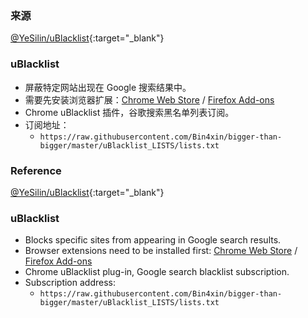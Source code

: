 ### 来源

[@YeSilin/uBlacklist](https://github.com/YeSilin/uBlacklist){:target="_blank"}

### uBlacklist
- 屏蔽特定网站出现在 Google 搜索结果中。
- 需要先安装浏览器扩展：[Chrome Web Store](https://chrome.google.com/webstore/detail/ublacklist/pncfbmialoiaghdehhbnbhkkgmjanfhe) / [Firefox Add-ons](https://addons.mozilla.org/en-US/firefox/addon/ublacklist/)
- Chrome uBlacklist 插件，谷歌搜索黑名单列表订阅。
- 订阅地址：
  - `https://raw.githubusercontent.com/Bin4xin/bigger-than-bigger/master/uBlacklist_LISTS/lists.txt`

### Reference

[@YeSilin/uBlacklist](https://github.com/YeSilin/uBlacklist){:target="_blank"}

### uBlacklist
- Blocks specific sites from appearing in Google search results.
- Browser extensions need to be installed first: [Chrome Web Store](https://chrome.google.com/webstore/detail/ublacklist/pncfbmialoiaghdehhbnbhkkgmjanfhe) / [Firefox Add-ons](https://addons.mozilla.org/en-US/firefox/addon/ublacklist/)
- Chrome uBlacklist plug-in, Google search blacklist subscription.
- Subscription address: 
  - `https://raw.githubusercontent.com/Bin4xin/bigger-than-bigger/master/uBlacklist_LISTS/lists.txt`